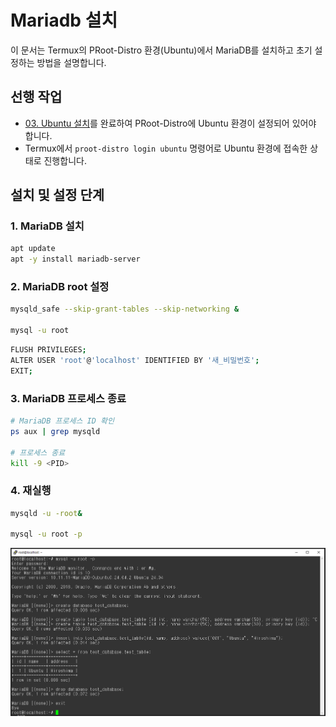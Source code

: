 # Mariadb 설치

이 문서는 Termux의 PRoot-Distro 환경(Ubuntu)에서 MariaDB를 설치하고 초기 설정하는 방법을 설명합니다.

## 선행 작업
- [03. Ubuntu 설치](https://github.com/revenge1005/android-homelab-with-termux/tree/main/03.%20ubuntu-install)를 완료하여 PRoot-Distro에 Ubuntu 환경이 설정되어 있어야 합니다.
- Termux에서 `proot-distro login ubuntu` 명령어로 Ubuntu 환경에 접속한 상태로 진행합니다.

## 설치 및 설정 단계

### 1. MariaDB 설치

```bash
apt update
apt -y install mariadb-server
```

### 2. MariaDB root 설정

```bash
mysqld_safe --skip-grant-tables --skip-networking &

mysql -u root
```

```bash
FLUSH PRIVILEGES;
ALTER USER 'root'@'localhost' IDENTIFIED BY '새_비밀번호';
EXIT;
```

### 3. MariaDB 프로세스 종료

```bash
# MariaDB 프로세스 ID 확인
ps aux | grep mysqld

# 프로세스 종료
kill -9 <PID>
```

### 4. 재실행

```bash
mysqld -u -root&

mysql -u root -p
```

![05-1](https://github.com/revenge1005/android-homelab-with-termux/blob/main/05.%20mariadb%20install/05-1.PNG)